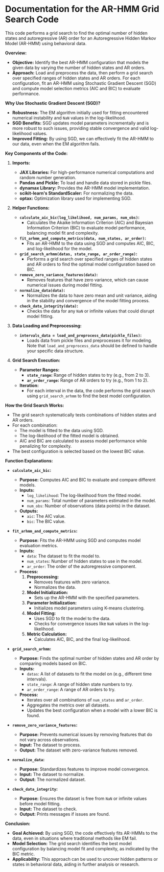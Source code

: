 # Documentation for the AR-HMM Grid Search Code

This code performs a grid search to find the optimal number of hidden states and autoregressive (AR) order for an Autoregressive Hidden Markov Model (AR-HMM) using behavioral data.

**Overview:**

- **Objective:** Identify the best AR-HMM configuration that models the given data by varying the number of hidden states and AR orders.
- **Approach:** Load and preprocess the data, then perform a grid search over specified ranges of hidden states and AR orders. For each configuration, fit an AR-HMM using Stochastic Gradient Descent (SGD) and compute model selection metrics (AIC and BIC) to evaluate performance.

**Why Use Stochastic Gradient Descent (SGD)?**

- **Robustness:** The EM algorithm initially used for fitting encountered numerical instability and `NaN` values in the log-likelihood.
- **SGD Benefits:** SGD updates model parameters incrementally and is more robust to such issues, providing stable convergence and valid log-likelihood values.
- **Improved Fitting:** By using SGD, we can effectively fit the AR-HMM to our data, even when the EM algorithm fails.

**Key Components of the Code:**

1. **Imports:**

   - **JAX Libraries:** For high-performance numerical computations and random number generation.
   - **Pandas and Pickle:** To load and handle data stored in pickle files.
   - **dynamax Library:** Provides the AR-HMM model implementation.
   - **scikit-learn's StandardScaler:** For normalizing the data.
   - **optax:** Optimization library used for implementing SGD.

2. **Helper Functions:**

   - **`calculate_aic_bic(log_likelihood, num_params, num_obs)`:**
     - Calculates the Akaike Information Criterion (AIC) and Bayesian Information Criterion (BIC) to evaluate model performance, balancing model fit and complexity.
   - **`fit_arhmm_and_compute_metrics(data, num_states, ar_order)`:**
     - Fits an AR-HMM to the data using SGD and computes AIC, BIC, and log-likelihood for the model.
   - **`grid_search_arhmm(datas, state_range, ar_order_range)`:**
     - Performs a grid search over specified ranges of hidden states and AR orders to find the optimal model configuration based on BIC.
   - **`remove_zero_variance_features(data)`:**
     - Removes features that have zero variance, which can cause numerical issues during model fitting.
   - **`normalize_data(data)`:**
     - Normalizes the data to have zero mean and unit variance, aiding in the stability and convergence of the model fitting process.
   - **`check_data_integrity(data)`:**
     - Checks the data for any `NaN` or infinite values that could disrupt model fitting.

3. **Data Loading and Preprocessing:**

   - **`intervals_data = load_and_preprocess_data(pickle_files)`:**
     - Loads data from pickle files and preprocesses it for modeling. Note that `load_and_preprocess_data` should be defined to handle your specific data structure.

4. **Grid Search Execution:**

   - **Parameter Ranges:**
     - **`state_range`:** Range of hidden states to try (e.g., from 2 to 3).
     - **`ar_order_range`:** Range of AR orders to try (e.g., from 1 to 2).
   - **Iteration:**
     - For each interval in the data, the code performs the grid search using `grid_search_arhmm` to find the best model configuration.

**How the Grid Search Works:**

- The grid search systematically tests combinations of hidden states and AR orders.
- For each combination:
  - The model is fitted to the data using SGD.
  - The log-likelihood of the fitted model is obtained.
  - AIC and BIC are calculated to assess model performance while penalizing for complexity.
- The best configuration is selected based on the lowest BIC value.

**Function Explanations:**

- **`calculate_aic_bic`:**
  - **Purpose:** Computes AIC and BIC to evaluate and compare different models.
  - **Inputs:**
    - `log_likelihood`: The log-likelihood from the fitted model.
    - `num_params`: Total number of parameters estimated in the model.
    - `num_obs`: Number of observations (data points) in the dataset.
  - **Outputs:**
    - `aic`: The AIC value.
    - `bic`: The BIC value.

- **`fit_arhmm_and_compute_metrics`:**
  - **Purpose:** Fits the AR-HMM using SGD and computes model evaluation metrics.
  - **Inputs:**
    - `data`: The dataset to fit the model to.
    - `num_states`: Number of hidden states to use in the model.
    - `ar_order`: The order of the autoregressive component.
  - **Process:**
    1. **Preprocessing:**
       - Removes features with zero variance.
       - Normalizes the data.
    2. **Model Initialization:**
       - Sets up the AR-HMM with the specified parameters.
    3. **Parameter Initialization:**
       - Initializes model parameters using K-means clustering.
    4. **Model Fitting:**
       - Uses SGD to fit the model to the data.
       - Checks for convergence issues like `NaN` values in the log-likelihood.
    5. **Metric Calculation:**
       - Calculates AIC, BIC, and the final log-likelihood.

- **`grid_search_arhmm`:**
  - **Purpose:** Finds the optimal number of hidden states and AR order by comparing models based on BIC.
  - **Inputs:**
    - `datas`: A list of datasets to fit the model on (e.g., different time intervals).
    - `state_range`: A range of hidden state numbers to try.
    - `ar_order_range`: A range of AR orders to try.
  - **Process:**
    - Iterates over all combinations of `num_states` and `ar_order`.
    - Aggregates the metrics over all datasets.
    - Updates the best configuration when a model with a lower BIC is found.

- **`remove_zero_variance_features`:**
  - **Purpose:** Prevents numerical issues by removing features that do not vary across observations.
  - **Input:** The dataset to process.
  - **Output:** The dataset with zero-variance features removed.

- **`normalize_data`:**
  - **Purpose:** Standardizes features to improve model convergence.
  - **Input:** The dataset to normalize.
  - **Output:** The normalized dataset.

- **`check_data_integrity`:**
  - **Purpose:** Ensures the dataset is free from `NaN` or infinite values before model fitting.
  - **Input:** The dataset to check.
  - **Output:** Prints messages if issues are found.

**Conclusion:**

- **Goal Achieved:** By using SGD, the code effectively fits AR-HMMs to the data, even in situations where traditional methods like EM fail.
- **Model Selection:** The grid search identifies the best model configuration by balancing model fit and complexity, as indicated by the BIC metric.
- **Applicability:** This approach can be used to uncover hidden patterns or states in behavioral data, aiding in further analysis or research.
